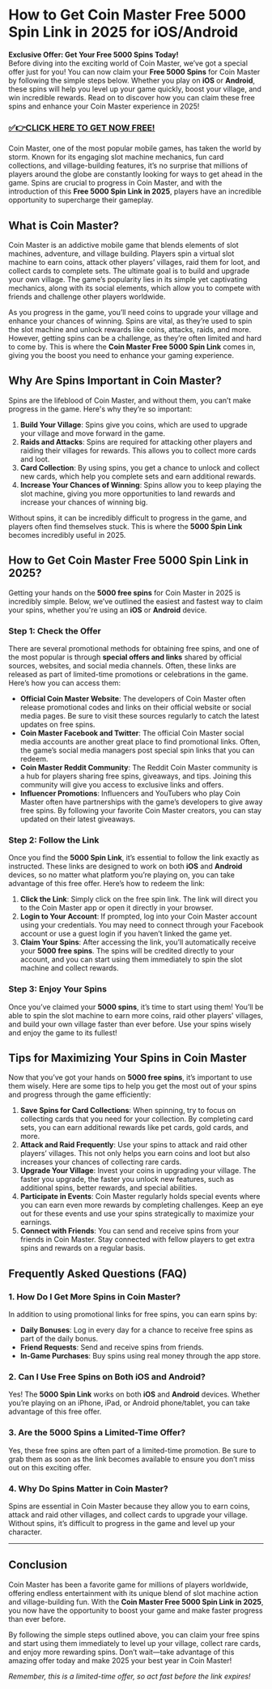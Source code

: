 # How to Get Coin Master Free 5000 Spin Link in 2025 for iOS/Android

**Exclusive Offer: Get Your Free 5000 Spins Today!**  
Before diving into the exciting world of Coin Master, we’ve got a special offer just for you! You can now claim your **Free 5000 Spins** for Coin Master by following the simple steps below. Whether you play on **iOS** or **Android**, these spins will help you level up your game quickly, boost your village, and win incredible rewards. Read on to discover how you can claim these free spins and enhance your Coin Master experience in 2025!

### [✅👉CLICK HERE TO GET NOW FREE!](https://freeforyou.xyz/cms/)

Coin Master, one of the most popular mobile games, has taken the world by storm. Known for its engaging slot machine mechanics, fun card collections, and village-building features, it’s no surprise that millions of players around the globe are constantly looking for ways to get ahead in the game. Spins are crucial to progress in Coin Master, and with the introduction of this **Free 5000 Spin Link in 2025**, players have an incredible opportunity to supercharge their gameplay.

## What is Coin Master?

Coin Master is an addictive mobile game that blends elements of slot machines, adventure, and village building. Players spin a virtual slot machine to earn coins, attack other players’ villages, raid them for loot, and collect cards to complete sets. The ultimate goal is to build and upgrade your own village. The game’s popularity lies in its simple yet captivating mechanics, along with its social elements, which allow you to compete with friends and challenge other players worldwide.

As you progress in the game, you’ll need coins to upgrade your village and enhance your chances of winning. Spins are vital, as they’re used to spin the slot machine and unlock rewards like coins, attacks, raids, and more. However, getting spins can be a challenge, as they’re often limited and hard to come by. This is where the **Coin Master Free 5000 Spin Link** comes in, giving you the boost you need to enhance your gaming experience.

## Why Are Spins Important in Coin Master?

Spins are the lifeblood of Coin Master, and without them, you can’t make progress in the game. Here's why they’re so important:

1. **Build Your Village**: Spins give you coins, which are used to upgrade your village and move forward in the game.
2. **Raids and Attacks**: Spins are required for attacking other players and raiding their villages for rewards. This allows you to collect more cards and loot.
3. **Card Collection**: By using spins, you get a chance to unlock and collect new cards, which help you complete sets and earn additional rewards.
4. **Increase Your Chances of Winning**: Spins allow you to keep playing the slot machine, giving you more opportunities to land rewards and increase your chances of winning big.

Without spins, it can be incredibly difficult to progress in the game, and players often find themselves stuck. This is where the **5000 Spin Link** becomes incredibly useful in 2025.

## How to Get Coin Master Free 5000 Spin Link in 2025?

Getting your hands on the **5000 free spins** for Coin Master in 2025 is incredibly simple. Below, we’ve outlined the easiest and fastest way to claim your spins, whether you're using an **iOS** or **Android** device.

### Step 1: Check the Offer

There are several promotional methods for obtaining free spins, and one of the most popular is through **special offers and links** shared by official sources, websites, and social media channels. Often, these links are released as part of limited-time promotions or celebrations in the game. Here’s how you can access them:

- **Official Coin Master Website**: The developers of Coin Master often release promotional codes and links on their official website or social media pages. Be sure to visit these sources regularly to catch the latest updates on free spins.
- **Coin Master Facebook and Twitter**: The official Coin Master social media accounts are another great place to find promotional links. Often, the game’s social media managers post special spin links that you can redeem.
- **Coin Master Reddit Community**: The Reddit Coin Master community is a hub for players sharing free spins, giveaways, and tips. Joining this community will give you access to exclusive links and offers.
- **Influencer Promotions**: Influencers and YouTubers who play Coin Master often have partnerships with the game’s developers to give away free spins. By following your favorite Coin Master creators, you can stay updated on their latest giveaways.

### Step 2: Follow the Link

Once you find the **5000 Spin Link**, it’s essential to follow the link exactly as instructed. These links are designed to work on both **iOS** and **Android** devices, so no matter what platform you’re playing on, you can take advantage of this free offer. Here’s how to redeem the link:

1. **Click the Link**: Simply click on the free spin link. The link will direct you to the Coin Master app or open it directly in your browser.
2. **Login to Your Account**: If prompted, log into your Coin Master account using your credentials. You may need to connect through your Facebook account or use a guest login if you haven’t linked the game yet.
3. **Claim Your Spins**: After accessing the link, you’ll automatically receive your **5000 free spins**. The spins will be credited directly to your account, and you can start using them immediately to spin the slot machine and collect rewards.

### Step 3: Enjoy Your Spins

Once you’ve claimed your **5000 spins**, it’s time to start using them! You’ll be able to spin the slot machine to earn more coins, raid other players' villages, and build your own village faster than ever before. Use your spins wisely and enjoy the game to its fullest!

## Tips for Maximizing Your Spins in Coin Master

Now that you’ve got your hands on **5000 free spins**, it’s important to use them wisely. Here are some tips to help you get the most out of your spins and progress through the game efficiently:

1. **Save Spins for Card Collections**: When spinning, try to focus on collecting cards that you need for your collection. By completing card sets, you can earn additional rewards like pet cards, gold cards, and more.
2. **Attack and Raid Frequently**: Use your spins to attack and raid other players’ villages. This not only helps you earn coins and loot but also increases your chances of collecting rare cards.
3. **Upgrade Your Village**: Invest your coins in upgrading your village. The faster you upgrade, the faster you unlock new features, such as additional spins, better rewards, and special abilities.
4. **Participate in Events**: Coin Master regularly holds special events where you can earn even more rewards by completing challenges. Keep an eye out for these events and use your spins strategically to maximize your earnings.
5. **Connect with Friends**: You can send and receive spins from your friends in Coin Master. Stay connected with fellow players to get extra spins and rewards on a regular basis.

## Frequently Asked Questions (FAQ)

### 1. How Do I Get More Spins in Coin Master?

In addition to using promotional links for free spins, you can earn spins by:
- **Daily Bonuses**: Log in every day for a chance to receive free spins as part of the daily bonus.
- **Friend Requests**: Send and receive spins from friends.
- **In-Game Purchases**: Buy spins using real money through the app store.

### 2. Can I Use Free Spins on Both iOS and Android?

Yes! The **5000 Spin Link** works on both **iOS** and **Android** devices. Whether you’re playing on an iPhone, iPad, or Android phone/tablet, you can take advantage of this free offer.

### 3. Are the 5000 Spins a Limited-Time Offer?

Yes, these free spins are often part of a limited-time promotion. Be sure to grab them as soon as the link becomes available to ensure you don’t miss out on this exciting offer.

### 4. Why Do Spins Matter in Coin Master?

Spins are essential in Coin Master because they allow you to earn coins, attack and raid other villages, and collect cards to upgrade your village. Without spins, it’s difficult to progress in the game and level up your character.

---

## Conclusion

Coin Master has been a favorite game for millions of players worldwide, offering endless entertainment with its unique blend of slot machine action and village-building fun. With the **Coin Master Free 5000 Spin Link in 2025**, you now have the opportunity to boost your game and make faster progress than ever before.

By following the simple steps outlined above, you can claim your free spins and start using them immediately to level up your village, collect rare cards, and enjoy more rewarding spins. Don’t wait—take advantage of this amazing offer today and make 2025 your best year in Coin Master!

*Remember, this is a limited-time offer, so act fast before the link expires!*
